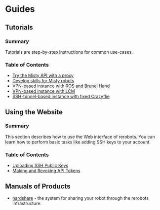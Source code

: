 # Guides

## Tutorials

### Summary

Tutorials are step-by-step instructions for common use-cases.

### Table of Contents

* [Try the Misty API with a proxy](tutorial_proxy_fixedmisty.html)
* [Develop skills for Misty robots](tutorial_mistyskills.html)
* [VPN-based instance with ROS and Brunel Hand](tutorial_vpn_brunelhand.html)
* [VPN-based instance with LCM](tutorial_vpn_lcm.html)
* [SSH-tunnel-based instance with fixed Crazyflie](tutorial_sshtunnel_fixedcrazyflie.html)


## Using the Website

### Summary

This section describes how to use the Web interface of rerobots. You can learn
how to perform basic tasks like adding SSH keys to your account.

### Table of Contents

* [Uploading SSH Public Keys](webui.html#uploading-ssh-public-keys)
* [Making and Revoking API Tokens](webui.html#making-and-revoking-api-tokens)


## Manuals of Products

* [hardshare](https://hardshare.readthedocs.io/en/latest/) - the system for sharing your robot through the rerobots infrastructure.
